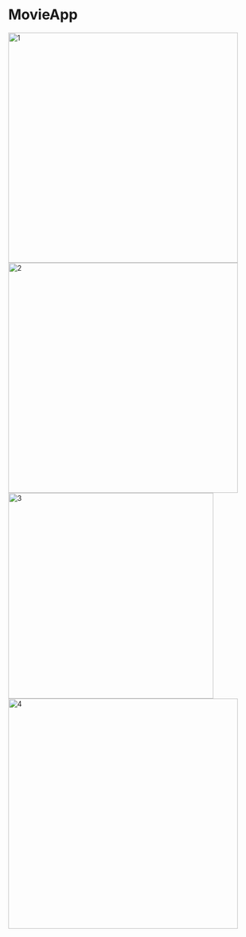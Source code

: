 # MovieApp
<img width="461" alt="1" src="https://user-images.githubusercontent.com/71097019/143776957-f53a4760-edfd-4570-ace5-b3d62f3e25a1.png">
<img width="461" alt="2" src="https://user-images.githubusercontent.com/71097019/143776965-63198db9-8f55-40c0-83ba-8abfad41be1d.png">
<img width="412" alt="3" src="https://user-images.githubusercontent.com/71097019/143776979-cf9324e4-08ed-4220-ab92-dbae211bb85f.png">
<img width="461" alt="4" src="https://user-images.githubusercontent.com/71097019/143776987-bcc9826d-e2be-43ef-a988-29b478611f2a.png">
